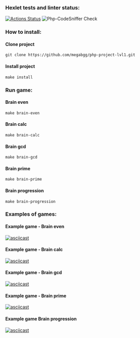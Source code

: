 ### Hexlet tests and linter status:
[![Actions Status](https://github.com/megabgg/php-project-lvl1/workflows/hexlet-check/badge.svg)](https://github.com/megabgg/php-project-lvl1/actions)
![Php-CodeSniffer Check](https://github.com/megabgg/php-project-lvl1/actions/workflows/phpcs-check.yml/badge.svg)


### How to install:
#### Clone project
```
git clone https://github.com/megabgg/php-project-lvl1.git
```

#### Install project
```
make install
```


### Run game:
#### Brain even
```
make brain-even
```
#### Brain calc
```
make brain-calc
```
#### Brain gcd
```
make brain-gcd
```
#### Brain prime
```
make brain-prime
```
#### Brain progression
```
make brain-progression
```



### Examples of games:

#### Example game - Brain even
[![asciicast](https://asciinema.org/a/le6ATvKuYutl0gYFiMtgfOdnu.svg)](https://asciinema.org/a/le6ATvKuYutl0gYFiMtgfOdnu)

#### Example game - Brain calc
[![asciicast](https://asciinema.org/a/C1umjQw8qeiZORFIGuWiQtQuk.svg)](https://asciinema.org/a/C1umjQw8qeiZORFIGuWiQtQuk)

#### Example game - Brain gcd
[![asciicast](https://asciinema.org/a/UnYfCkMqaTwT8Ajvk12NwOsnn.svg)](https://asciinema.org/a/UnYfCkMqaTwT8Ajvk12NwOsnn)

#### Example game - Brain prime
[![asciicast](https://asciinema.org/a/3O1zNpZy9OAFIP0MK43vuBNUQ.svg)](https://asciinema.org/a/3O1zNpZy9OAFIP0MK43vuBNUQ)

#### Example game Brain progression
[![asciicast](https://asciinema.org/a/RGw86fPEErvmpJaEu0QUOV4oA.svg)](https://asciinema.org/a/RGw86fPEErvmpJaEu0QUOV4oA)